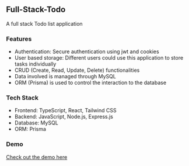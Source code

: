 ## Full-Stack-Todo
A full stack Todo list application

### Features
- Authentication: Secure authentication using jwt and cookies
- User based storage: Different users could use this application to store tasks individually
- CRUD (Create, Read, Update, Delete) functionalities
- Data involved is managed through MySQL
- ORM (Prisma) is used to control the interaction to the database

### Tech Stack
- Frontend: TypeScript, React, Tailwind CSS
- Backend: JavaScript, Node.js, Express.js
- Database: MySQL
- ORM: Prisma

### Demo
[Check out the demo here](https://drive.google.com/file/d/1cDCyTysUX0PI9BTp7jXJOmzuSxcFYmXv/view?usp=sharing)
